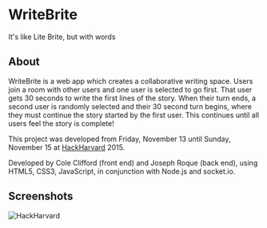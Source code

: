 # WriteBrite

It's like Lite Brite, but with words

## About

WriteBrite is a web app which creates a collaborative writing space. Users join a room with other users and one user is selected to go first. That user gets 30 seconds to write the first lines of the story. When their turn ends, a second user is randomly selected and their 30 second turn begins, where they must continue the story started by the first user. This continues until all users feel the story is complete!

This project was developed from Friday, November 13 until Sunday, November 15 at [HackHarvard](http://hackharvard.org/) 2015.

Developed by Cole Clifford (front end) and Joseph Roque (back end), using HTML5, CSS3, JavaScript, in conjunction with Node.js and socket.io.

## Screenshots

![HackHarvard](https://raw.githubusercontent.com/joseph-roque/writebrite/screenshots/hackharvard.png)
